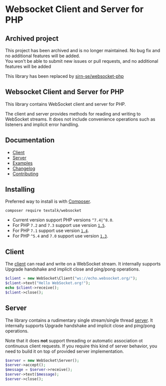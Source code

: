 # Websocket Client and Server for PHP

## Archived project

This project has been archived and is no longer maintained. No bug fix and no additional features will be added.<br>
You won't be able to submit new issues or pull requests, and no additional features will be added

This library has been replaced by [sirn-se/websocket-php](https://github.com/sirn-se/websocket-php)

## Websocket Client and Server for PHP

This library contains WebSocket client and server for PHP.

The client and server provides methods for reading and writing to WebSocket streams.
It does not include convenience operations such as listeners and implicit error handling.

## Documentation

- [Client](docs/Client.md)
- [Server](docs/Server.md)
- [Examples](docs/Examples.md)
- [Changelog](docs/Changelog.md)
- [Contributing](docs/Contributing.md)

## Installing

Preferred way to install is with [Composer](https://getcomposer.org/).
```
composer require textalk/websocket
```

* Current version support PHP versions `^7.4|^8.0`.
* For PHP `7.2` and `7.3` support use version [`1.5`](https://github.com/Textalk/websocket-php/tree/1.5.0).
* For PHP `7.1` support use version [`1.4`](https://github.com/Textalk/websocket-php/tree/1.4.0).
* For PHP `^5.4` and `7.0` support use version [`1.3`](https://github.com/Textalk/websocket-php/tree/1.3.0).

## Client

The [client](docs/Client.md) can read and write on a WebSocket stream.
It internally supports Upgrade handshake and implicit close and ping/pong operations.

```php
$client = new WebSocket\Client("ws://echo.websocket.org/");
$client->text("Hello WebSocket.org!");
echo $client->receive();
$client->close();
```

## Server

The library contains a rudimentary single stream/single thread [server](docs/Server.md).
It internally supports Upgrade handshake and implicit close and ping/pong operations.

Note that it does **not** support threading or automatic association ot continuous client requests.
If you require this kind of server behavior, you need to build it on top of provided server implementation.

```php
$server = new WebSocket\Server();
$server->accept();
$message = $server->receive();
$server->text($message);
$server->close();
```
